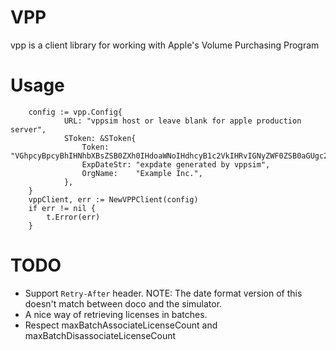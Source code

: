 # VPP

vpp is a client library for working with Apple's Volume Purchasing Program

# Usage

```
    config := vpp.Config{
    		URL: "vppsim host or leave blank for apple production server",
    		SToken: &SToken{
    			Token:      "VGhpcyBpcyBhIHNhbXBsZSB0ZXh0IHdoaWNoIHdhcyB1c2VkIHRvIGNyZWF0ZSB0aGUgc2ltdWxhdG9yIHRva2VuCg==",
    			ExpDateStr: "expdate generated by vppsim",
    			OrgName:    "Example Inc.",
    		},
    }
	vppClient, err := NewVPPClient(config)
	if err != nil {
		t.Error(err)
	}
```


# TODO

- Support `Retry-After` header. NOTE: The date format version of this doesn't match between doco and the simulator.
- A nice way of retrieving licenses in batches.
- Respect maxBatchAssociateLicenseCount and maxBatchDisassociateLicenseCount

